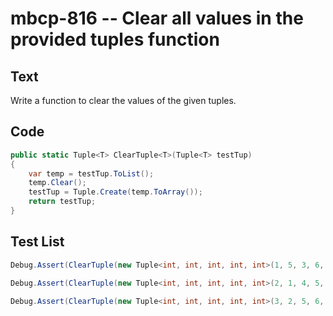 # mbcp-816 -- Clear all values in the provided tuples function

## Text

Write a function to clear the values of the given tuples.

## Code

```csharp
public static Tuple<T> ClearTuple<T>(Tuple<T> testTup)
{
    var temp = testTup.ToList();
    temp.Clear();
    testTup = Tuple.Create(temp.ToArray());
    return testTup;
}
```

## Test List

```csharp
Debug.Assert(ClearTuple(new Tuple<int, int, int, int, int>(1, 5, 3, 6, 8)).Equals(new Tuple()));
```

```csharp
Debug.Assert(ClearTuple(new Tuple<int, int, int, int, int>(2, 1, 4, 5, 6)).Equals(Tuple.Create()));
```

```csharp
Debug.Assert(ClearTuple(new Tuple<int, int, int, int, int>(3, 2, 5, 6, 8)).Equals(Tuple.Create()));
```
